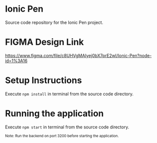 # Ionic Pen
Source code repository for the Ionic Pen project.

# FIGMA Design Link
https://www.figma.com/file/c8UHVgMAIyej0bX7prE2wl/Ionic-Pen?node-id=1%3A16

# Setup Instructions
Execute `npm install` in terminal from the source code directory.<br>

# Running the application
Execute `npm start` in terminal from the source code directory.

<sub> Note: Run the backend on port 3200 before starting the application. </sub>
